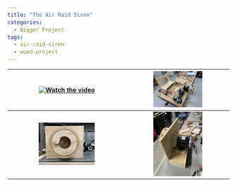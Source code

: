 ```yaml
---
title: "The Air Raid Siren"
categories:
  - Bigger Project
tags:
  - air-raid-siren
  - wood-project
---
```


| [![Watch the video](https://github.com/JDGate/jdgate.github.io/blob/master/assets/video/SirenMaxoutThumbnail.PNG)](https://youtu.be/6DojHYXntNY) | <img src="https://github.com/JDGate/jdgate.github.io/blob/master/assets/images/AirRaidInProcess.JPEG" width=50% height=50%> |
| :---: | :---: |
| <img src="https://github.com/JDGate/jdgate.github.io/blob/master/assets/images/AirRaidFront.JPEG" width=50% height=50%>  | <img src="https://github.com/JDGate/jdgate.github.io/blob/master/assets/images/AirRaidBack.JPEG" width=50% height=50%>  |
